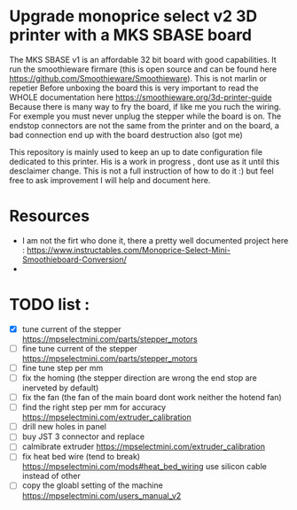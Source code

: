 # Upgrade  monoprice select v2 3D printer with a MKS SBASE board

The MKS SBASE v1 is an affordable 32 bit board with good capabilities. It run the smoothieware firmare (this is open source and can be found here https://github.com/Smoothieware/Smoothieware). This is not marlin or repetier
Before unboxing the board this is very important to read the WHOLE documentation here https://smoothieware.org/3d-printer-guide
Because there is many way to fry the board, if like me you ruch the wiring. For exemple you must never unplug the stepper while the board is on.
The endstop connectors are not the same from the printer and on the board, a bad connection end up with the board destruction also (got me)

This repository is mainly used to keep an up to date configuration file dedicated to this printer. His is a work in progress , dont use as it until this desclaimer change. This is not a full instruction of how to do it :) but feel free to ask improvement I will help and document here.

# Resources
 * I am not the firt who done it, there a pretty well documented project here :  https://www.instructables.com/Monoprice-Select-Mini-Smoothieboard-Conversion/
 * 
# TODO list :
- [x] tune current of the stepper https://mpselectmini.com/parts/stepper_motors
- [ ] fine tune current of the stepper https://mpselectmini.com/parts/stepper_motors
- [ ] fine tune step per mm
- [ ] fix the homing (the stepper direction are wrong the end stop are inerveted by default)
- [ ] fix the fan (the fan of the main board dont work neither the hotend fan)
- [ ] find the right step per mm for accuracy https://mpselectmini.com/extruder_calibration
- [ ] drill new holes in panel
- [ ] buy JST 3 connector and replace
- [ ] calmibrate extruder https://mpselectmini.com/extruder_calibration
- [ ] fix heat bed wire (tend to break) https://mpselectmini.com/mods#heat_bed_wiring use silicon cable instead of other
- [ ] copy the gloabl setting of the machine https://mpselectmini.com/users_manual_v2
